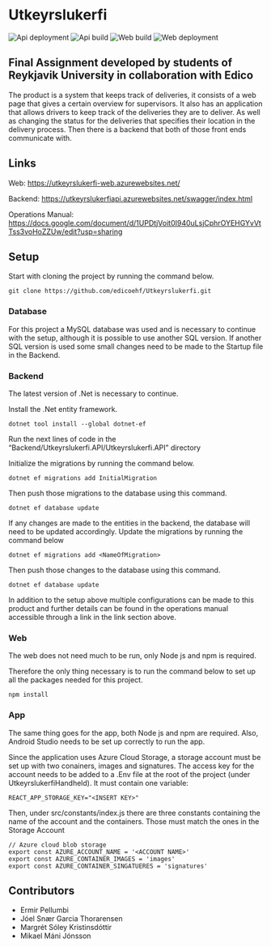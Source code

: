 # Utkeyrslukerfi

![Api deployment](https://github.com/edicoehf/Utkeyrslukerfi/actions/workflows/dotnet-api-cd.yml/badge.svg)
![Api build](https://github.com/edicoehf/Utkeyrslukerfi/actions/workflows/dotnet-api-ci.yml/badge.svg)
![Web build](https://github.com/edicoehf/Utkeyrslukerfi/actions/workflows/react-web-ci.yml/badge.svg)
![Web deployment](https://github.com/edicoehf/Utkeyrslukerfi/actions/workflows/react-web-ci.yml/badge.svg)


## Final Assignment developed by students of Reykjavik University in collaboration with Edico

The product is a system that keeps track of deliveries, it consists of a web page that gives a certain overview for supervisors. It also has an application that allows drivers to keep track of the deliveries they are to deliver. As well as changing the status for the deliveries that specifies their location in the delivery process. Then there is a backend that both of those front ends communicate with.

## Links

Web:
https://utkeyrslukerfi-web.azurewebsites.net/

Backend:
https://utkeyrslukerfiapi.azurewebsites.net/swagger/index.html

Operations Manual:
https://docs.google.com/document/d/1UPDtjVoit0I940uLsjCphrOYEHGYvVtTss3voHoZZUw/edit?usp=sharing

## Setup

Start with cloning the project by running the command below.
```
git clone https://github.com/edicoehf/Utkeyrslukerfi.git
```

### Database

For this project a MySQL database was used and is necessary to continue with the setup, although it is possible to use another SQL version.
If another SQL version is used some small changes need to be made to the Startup file in the Backend.

### Backend

The latest version of .Net is necessary to continue.

Install the .Net entity framework. 
```
dotnet tool install --global dotnet-ef
```

Run the next lines of code in the “Backend/Utkeyrslukerfi.API/Utkeyrslukerfi.API” directory

Initialize the migrations by running the command below. 
```
dotnet ef migrations add InitialMigration
```

Then push those migrations to the database using this command. 
```
dotnet ef database update
```

If any changes are made to the entities in the backend, the database will need to be updated accordingly.
Update the migrations by running the command below
```
dotnet ef migrations add <NameOfMigration>
```

Then push those changes to the database using this command.
```
dotnet ef database update
```

In addition to the setup above multiple configurations can be made to this product and further details can be found in the operations manual accessible through a link in the link section above.

### Web

The web does not need much to be run, only Node js and npm is required.

Therefore the only thing necessary is to run the command below to set up all the packages needed for this project.
```
npm install
```

### App

The same thing goes for the app, both Node js and npm are required. Also, Android Studio needs to be set up correctly to run the app.

Since the application uses Azure Cloud Storage, a storage account must be set up with two conainers, images and signatures.
The access key for the account needs to be added to a .Env file at the root of the project (under UtkeyrslukerfiHandheld). It must contain one variable:
```
REACT_APP_STORAGE_KEY="<INSERT KEY>"
```

Then, under src/constants/index.js there are three constants containing the name of the account and the containers. Those must match the ones in the Storage Account
```
// Azure cloud blob storage
export const AZURE_ACCOUNT_NAME = '<ACCOUNT NAME>'
export const AZURE_CONTAINER_IMAGES = 'images'
export const AZURE_CONTAINER_SINGATUERES = 'signatures'
```

## Contributors

- Ermir Pellumbi
- Jóel Snær Garcia Thorarensen
- Margrét Sóley Kristinsdóttir
- Mikael Máni Jónsson

